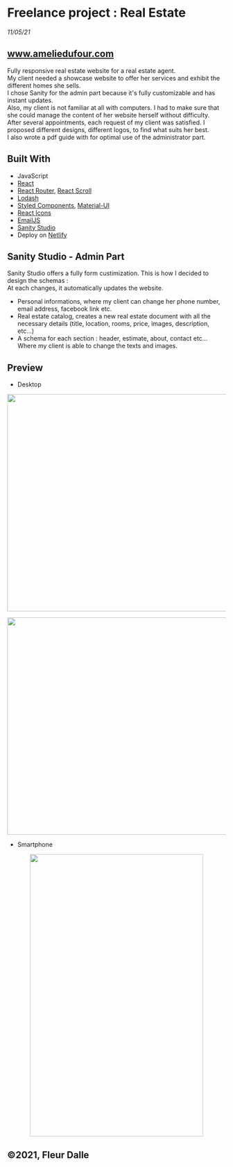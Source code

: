 # Freelance project : Real Estate

_11/05/21_

## www.ameliedufour.com

Fully responsive real estate website for a real estate agent. <br>
My client needed a showcase website to offer her services and exhibit the different homes she sells. <br>
I chose Sanity for the admin part because it's fully customizable and has instant updates. <br>
Also, my client is not familiar at all with computers. I had to make sure that she could manage the content of her website herself without difficulty. <br>
After several appointments, each request of my client was satisfied. I proposed different designs, different logos, to find what suits her best. <br>
I also wrote a pdf guide with for optimal use of the administrator part.

## Built With

- JavaScript
- [React](https://fr.reactjs.org/)
- [React Router](https://reactrouter.com/), [React Scroll](https://www.npmjs.com/package/react-scroll)
- [Lodash](https://lodash.com/)
- [Styled Components](https://styled-components.com/), [Material-UI](https://material-ui.com/)
- [React Icons](https://react-icons.github.io/react-icons/)
- [EmailJS](https://www.emailjs.com/)
- [Sanity Studio](https://www.sanity.io/studio)
- Deploy on [Netlify](https://www.netlify.com/)

## Sanity Studio - Admin Part

Sanity Studio offers a fully form custimization. This is how I decided to design the schemas : <br>
At each changes, it automatically updates the website. <br>

- Personal informations, where my client can change her phone number, email address, facebook link etc.
- Real estate catalog, creates a new real estate document with all the necessary details (title, location, rooms, price, images, description, etc...)
- A schema for each section : header, estimate, about, contact etc... Where my client is able to change the texts and images.

## Preview

- Desktop<br>

<p align="center">
 <a href="https://www.ameliedufour.com/">
  <img src="https://user-images.githubusercontent.com/75179031/120815897-8d15be00-c550-11eb-83da-2aed45ab6f7f.png" width="700" height="500">
  <a/>
</p>
  
  <p align="center">
    <a href="https://www.ameliedufour.com/">
  <img src="https://user-images.githubusercontent.com/75179031/120815850-82f3bf80-c550-11eb-9926-249cecd935f9.png" width="700" height="500">
   <a/>
  </p>

- Smartphone<br>

<p align="center">
 <a href="https://www.ameliedufour.com/">
  <img src="https://user-images.githubusercontent.com/75179031/120816200-d534e080-c550-11eb-8134-c5428c9d5fbf.png" width="400" height="650">
  <a/>
</p>

## ©2021, Fleur Dalle
